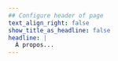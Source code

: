 ```yaml
---
## Configure header of page
text_align_right: false
show_title_as_headline: false
headline: |
  À propos...
---
```


<!-- this is a subheadline -->
